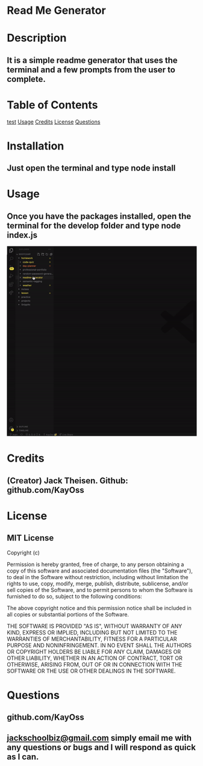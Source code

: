 # Read Me Generator

# Description
## It is a simple readme generator that uses the terminal and a few prompts from the user to complete.

# Table of Contents

[test](#installation)
[Usage](#usage)
[Credits](#credits)
[License](#license)
[Questions](#questions)


# Installation
## Just open the terminal and type node install


# Usage
## Once you have the packages installed, open the terminal for the develop folder and type node index.js
![](Develop/assets/img/guide.gif)


# Credits
## (Creator) Jack Theisen. Github: github.com/KayOss


# License
## MIT License

Copyright (c)

Permission is hereby granted, free of charge, to any person obtaining a copy
of this software and associated documentation files (the "Software"), to deal
in the Software without restriction, including without limitation the rights
to use, copy, modify, merge, publish, distribute, sublicense, and/or sell
copies of the Software, and to permit persons to whom the Software is
furnished to do so, subject to the following conditions:

The above copyright notice and this permission notice shall be included in all
copies or substantial portions of the Software.

THE SOFTWARE IS PROVIDED "AS IS", WITHOUT WARRANTY OF ANY KIND, EXPRESS OR
IMPLIED, INCLUDING BUT NOT LIMITED TO THE WARRANTIES OF MERCHANTABILITY,
FITNESS FOR A PARTICULAR PURPOSE AND NONINFRINGEMENT. IN NO EVENT SHALL THE
AUTHORS OR COPYRIGHT HOLDERS BE LIABLE FOR ANY CLAIM, DAMAGES OR OTHER
LIABILITY, WHETHER IN AN ACTION OF CONTRACT, TORT OR OTHERWISE, ARISING FROM,
OUT OF OR IN CONNECTION WITH THE SOFTWARE OR THE USE OR OTHER DEALINGS IN THE
SOFTWARE.


# Questions
## github.com/KayOss
## jackschoolbiz@gmail.com simply email me with any questions or bugs and I will respond as quick as I can.


    
    